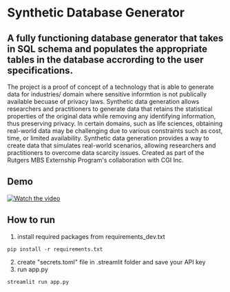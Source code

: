 # Synthetic Database Generator

## A fully functioning database generator that takes in SQL schema and populates the appropriate tables in the database accrording to the user specifications.

The project is a proof of concept of a technology that is able to generate data for industries/ domain where sensitive informtion is not publically available becuase of privacy laws. Synthetic data generation allows researchers and practitioners to generate data that retains the statistical properties of the original data while removing any identifying information, thus preserving privacy. In certain domains, such as life sciences, obtaining real-world data may be challenging due to various constraints such as cost, time, or limited availability. Synthetic data generation provides a way to create data that simulates real-world scenarios, allowing researchers and practitioners to overcome data scarcity issues. Created as part of the Rutgers MBS Externship Program's collaboration with CGI Inc.

## Demo
[![Watch the video](https://cdn.discordapp.com/attachments/810824356774805505/1239422700389404754/image.png?ex=6642ddd7&is=66418c57&hm=cb93cfbf0b09748ad4fe43b0426108fb9b7b88b7adf0de0c8e7e156649d0f8a6&)](https://youtu.be/-tBHtHAYEsc)

## How to run
1. install required packages from requirements_dev.txt
```
pip install -r requirements.txt
```
2. create "secrets.toml" file in .streamlit folder and save your API key
3. run app.py
```
streamlit run app.py
```
